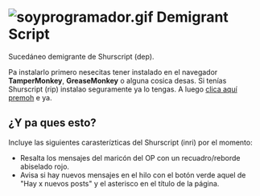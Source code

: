 ![soyprogramador.gif](http://i.imgur.com/TGwrr7T.gif)
Demigrant Script
================

Sucedáneo demigrante de Shurscript (dep).

Pa instalarlo primero nesecitas tener instalado en el navegador **TamperMonkey**, **GreaseMonkey** o alguna cosica desas. Si tenías Shurscript (rip) instalao seguramente ya lo tengas. A luego [clica aquí premoh](https://github.com/cerdosaurio/demigrantscript/raw/master/demigrantscript.user.js) e ya.

<h2>¿Y pa ques esto?</h2>

Incluye las siguientes carasterízticas del Shurscript (inri) por el momento:

* Resalta los mensajes del maricón del OP con un recuadro/reborde abiselado rojo.
* Avisa si hay nuevos mensajes en el hilo con el botón verde aquel de "Hay x nuevos posts" y el asterisco en el título de la página.
